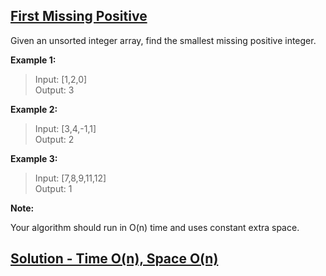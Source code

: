 ## [First Missing Positive](https://leetcode.com/problems/first-missing-positive/)

Given an unsorted integer array, find the smallest missing positive integer.

**Example 1:**

> Input: [1,2,0]  
> Output: 3

**Example 2:**

> Input: [3,4,-1,1]  
> Output: 2

**Example 3:**

> Input: [7,8,9,11,12]  
> Output: 1

**Note:**

Your algorithm should run in O(n) time and uses constant extra space.

## [Solution - Time O(n), Space O(n)](solution.js)

